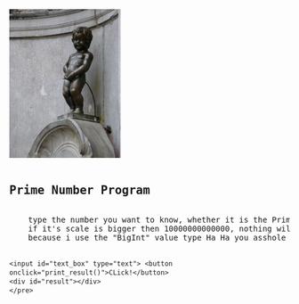 
<html lang="en">
<head>
    <meta charset="UTF-8">
    <title>Document</title>
    <link rel="stylesheet" type="text/css" href="./style.css">
    <script src="script.js"></script>
</head>
<body>
    <img src="peedboy(2).jpg" alt="peedboy" width="200">
    <pre><h2>Prime Number Program</h2>
    type the number you want to know, whether it is the Prime number or not.
    if it's scale is bigger then 10000000000000, nothing will be happened
    because i use the "BigInt" value type Ha Ha you asshole

    <input id="text_box" type="text"> <button onclick="print_result()">CLick!</button>
    <div id="result"></div>
    </pre>

</body>
</html>
